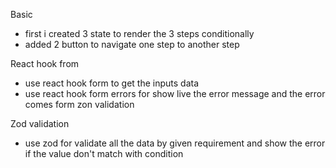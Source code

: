 <!-- project start -->

<!-- basic -->
Basic
- first i created 3 state to render the 3 steps conditionally
- added 2 button to navigate one step to another step

<!-- react hook from -->
React hook from
- use react hook form to get the inputs data
- use react hook form errors for show live the error message and the error comes form zon validation

<!-- zod validation -->
Zod validation
- use zod for validate all the data by given requirement and show the error if the value don't match with condition